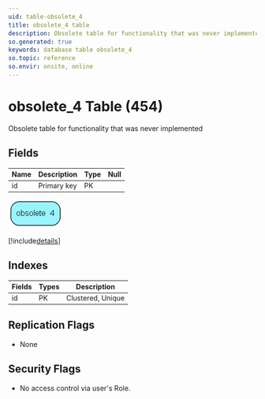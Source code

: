 ```yaml
---
uid: table-obsolete_4
title: obsolete_4 table
description: Obsolete table for functionality that was never implemented
so.generated: true
keywords: database table obsolete_4
so.topic: reference
so.envir: onsite, online
---
```


# obsolete\_4 Table (454)

Obsolete table for functionality that was never implemented

## Fields

| Name | Description | Type | Null |
|------|-------------|------|:----:|
|id|Primary key|PK| |


![obsolete_4 table relationship diagram](./media/obsolete_4.png)

[!include[details](./includes/obsolete-4.md)]

## Indexes

| Fields | Types | Description |
|--------|-------|-------------|
|id |PK |Clustered, Unique |

## Replication Flags

* None

## Security Flags

* No access control via user's Role.

